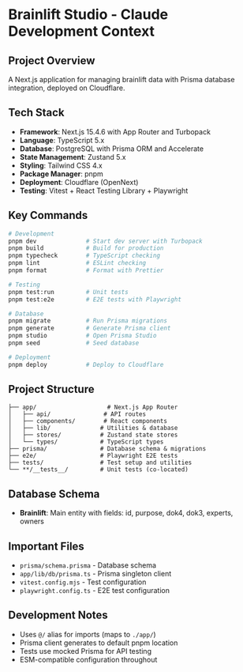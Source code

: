 # Brainlift Studio - Claude Development Context

## Project Overview
A Next.js application for managing brainlift data with Prisma database integration, deployed on Cloudflare.

## Tech Stack
- **Framework**: Next.js 15.4.6 with App Router and Turbopack
- **Language**: TypeScript 5.x
- **Database**: PostgreSQL with Prisma ORM and Accelerate
- **State Management**: Zustand 5.x
- **Styling**: Tailwind CSS 4.x
- **Package Manager**: pnpm
- **Deployment**: Cloudflare (OpenNext)
- **Testing**: Vitest + React Testing Library + Playwright

## Key Commands
```bash
# Development
pnpm dev              # Start dev server with Turbopack
pnpm build            # Build for production
pnpm typecheck        # TypeScript checking
pnpm lint             # ESLint checking
pnpm format           # Format with Prettier

# Testing
pnpm test:run         # Unit tests
pnpm test:e2e         # E2E tests with Playwright

# Database
pnpm migrate          # Run Prisma migrations
pnpm generate         # Generate Prisma client
pnpm studio           # Open Prisma Studio
pnpm seed             # Seed database

# Deployment
pnpm deploy           # Deploy to Cloudflare
```

## Project Structure
```
├── app/                    # Next.js App Router
│   ├── api/               # API routes
│   ├── components/        # React components
│   ├── lib/              # Utilities & database
│   ├── stores/           # Zustand state stores
│   └── types/            # TypeScript types
├── prisma/               # Database schema & migrations
├── e2e/                  # Playwright E2E tests
├── tests/                # Test setup and utilities
└── **/__tests__/         # Unit tests (co-located)
```

## Database Schema
- **Brainlift**: Main entity with fields: id, purpose, dok4, dok3, experts, owners

## Important Files
- `prisma/schema.prisma` - Database schema
- `app/lib/db/prisma.ts` - Prisma singleton client
- `vitest.config.mjs` - Test configuration
- `playwright.config.ts` - E2E test configuration

## Development Notes
- Uses `@/` alias for imports (maps to `./app/`)
- Prisma client generates to default pnpm location
- Tests use mocked Prisma for API testing
- ESM-compatible configuration throughout
